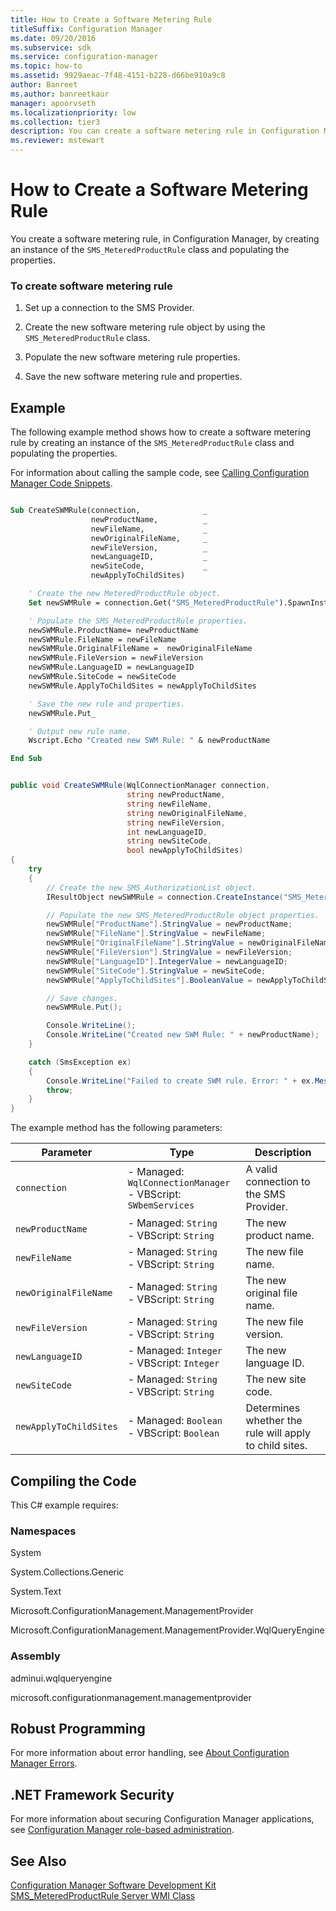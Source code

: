 ```yaml
---
title: How to Create a Software Metering Rule
titleSuffix: Configuration Manager
ms.date: 09/20/2016
ms.subservice: sdk
ms.service: configuration-manager
ms.topic: how-to
ms.assetid: 9929aeac-7f48-4151-b228-d66be910a9c8
author: Banreet
ms.author: banreetkaur
manager: apoorvseth
ms.localizationpriority: low
ms.collection: tier3
description: You can create a software metering rule in Configuration Manager by creating an instance of the SMS_MeteredProductRule class and populating the properties.
ms.reviewer: mstewart
---
```

# How to Create a Software Metering Rule
You create a software metering rule, in Configuration Manager, by creating an instance of the `SMS_MeteredProductRule` class and populating the properties.

### To create software metering rule

1.  Set up a connection to the SMS Provider.

2.  Create the new software metering rule object by using the `SMS_MeteredProductRule` class.

3.  Populate the new software metering rule properties.

4.  Save the new software metering rule and properties.

## Example
 The following example method shows how to create a software metering rule by creating an instance of the `SMS_MeteredProductRule` class and populating the properties.

 For information about calling the sample code, see [Calling Configuration Manager Code Snippets](../../develop/core/understand/calling-code-snippets.md).

```vb

Sub CreateSWMRule(connection,              _
                  newProductName,          _
                  newFileName,             _
                  newOriginalFileName,     _
                  newFileVersion,          _
                  newLanguageID,           _
                  newSiteCode,             _
                  newApplyToChildSites)

    ' Create the new MeteredProductRule object.
    Set newSWMRule = connection.Get("SMS_MeteredProductRule").SpawnInstance_

    ' Populate the SMS_MeteredProductRule properties.
    newSWMRule.ProductName= newProductName
    newSWMRule.FileName = newFileName
    newSWMRule.OriginalFileName =  newOriginalFileName
    newSWMRule.FileVersion = newFileVersion
    newSWMRule.LanguageID = newLanguageID
    newSWMRule.SiteCode = newSiteCode
    newSWMRule.ApplyToChildSites = newApplyToChildSites

    ' Save the new rule and properties.
    newSWMRule.Put_

    ' Output new rule name.
    Wscript.Echo "Created new SWM Rule: " & newProductName

End Sub
```

```c#

public void CreateSWMRule(WqlConnectionManager connection,
                          string newProductName,
                          string newFileName,
                          string newOriginalFileName,
                          string newFileVersion,
                          int newLanguageID,
                          string newSiteCode,
                          bool newApplyToChildSites)
{
    try
    {
        // Create the new SMS_AuthorizationList object.
        IResultObject newSWMRule = connection.CreateInstance("SMS_MeteredProductRule");

        // Populate the new SMS_MeteredProductRule object properties.
        newSWMRule["ProductName"].StringValue = newProductName;
        newSWMRule["FileName"].StringValue = newFileName;
        newSWMRule["OriginalFileName"].StringValue = newOriginalFileName;
        newSWMRule["FileVersion"].StringValue = newFileVersion;
        newSWMRule["LanguageID"].IntegerValue = newLanguageID;
        newSWMRule["SiteCode"].StringValue = newSiteCode;
        newSWMRule["ApplyToChildSites"].BooleanValue = newApplyToChildSites;

        // Save changes.
        newSWMRule.Put();

        Console.WriteLine();
        Console.WriteLine("Created new SWM Rule: " + newProductName);
    }

    catch (SmsException ex)
    {
        Console.WriteLine("Failed to create SWM rule. Error: " + ex.Message);
        throw;
    }
}

```

 The example method has the following parameters:

|Parameter|Type|Description|
|----|----|----|
|`connection`|-   Managed: `WqlConnectionManager`<br />-   VBScript: `SWbemServices`|A valid connection to the SMS Provider.|
|`newProductName`|-   Managed: `String`<br />-   VBScript: `String`|The new product name.|
|`newFileName`|-   Managed: `String`<br />-   VBScript: `String`|The new file name.|
|`newOriginalFileName`|-   Managed: `String`<br />-   VBScript: `String`|The new original file name.|
|`newFileVersion`|-   Managed: `String`<br />-   VBScript: `String`|The new file version.|
|`newLanguageID`|-   Managed: `Integer`<br />-   VBScript: `Integer`|The new language ID.|
|`newSiteCode`|-   Managed: `String`<br />-   VBScript: `String`|The new site code.|
|`newApplyToChildSites`|-   Managed: `Boolean`<br />-   VBScript: `Boolean`|Determines whether the rule will apply to child sites.|

## Compiling the Code
 This C# example requires:

### Namespaces
 System

 System.Collections.Generic

 System.Text

 Microsoft.ConfigurationManagement.ManagementProvider

 Microsoft.ConfigurationManagement.ManagementProvider.WqlQueryEngine

### Assembly
 adminui.wqlqueryengine

 microsoft.configurationmanagement.managementprovider

## Robust Programming
 For more information about error handling, see [About Configuration Manager Errors](../../develop/core/understand/about-configuration-manager-errors.md).

## .NET Framework Security
 For more information about securing Configuration Manager applications, see [Configuration Manager role-based administration](../../develop/core/servers/configure/role-based-administration.md).

## See Also
 [Configuration Manager Software Development Kit](../../develop/core/misc/system-center-configuration-manager-sdk.md)
 [SMS_MeteredProductRule Server WMI Class](../../develop/reference/apps/sms_meteredproductrule-server-wmi-class.md)
